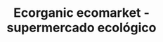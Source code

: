 ---
title: "Ecorganic ecomarket - supermercado ecológico"
url: /valencia/ecorganic-ecomarket-supermercado-ecologico/
shop: supermercado
---
